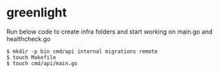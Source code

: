 # greenlight

Run below code to create infra folders and start working on main.go and healthcheck.go

```
$ mkdir -p bin cmd/api internal migrations remote
$ touch Makefile
$ touch cmd/api/main.go
```

